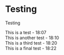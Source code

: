 # Testing
Testing

This is a test 		- 	18:07 \
This is another test 	- 	18:10 \
This is a third test	-	18:20 \
This is a final test	-	18:22